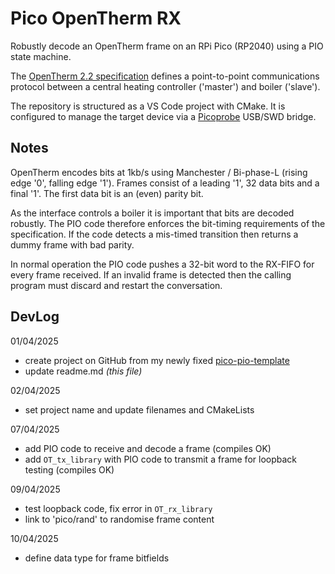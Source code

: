 # Pico OpenTherm RX

Robustly decode an OpenTherm frame on an RPi Pico (RP2040) using a PIO state machine.

The [OpenTherm 2.2 specification](OT-Protocol-Specification-v2-2.pdf) defines a point-to-point communications protocol between a central heating controller ('master') and boiler ('slave').

The repository is structured as a VS Code project with CMake. It is configured to
manage the target device via a [Picoprobe](https://github.com/raspberrypi/picoprobe) USB/SWD bridge.

## Notes

OpenTherm encodes bits at 1kb/s using Manchester / Bi-phase-L (rising edge '0', falling edge '1'). Frames consist of a leading '1', 32 data bits and a final '1'. The first data bit is an (even) parity bit.

As the interface controls a boiler it is important that bits are decoded robustly. The PIO code therefore enforces the bit-timing requirements of the specification. If the code detects a mis-timed transition then returns a dummy frame with bad parity.

In normal operation the PIO code pushes a 32-bit word to the RX-FIFO for every frame received. If an invalid frame is detected then the calling program must discard and restart the conversation.

## DevLog

01/04/2025
- create project on GitHub from my newly fixed [pico-pio-template](https://github.com/mjcross/pico-pio-template)
- update readme.md *(this file)*

02/04/2025
- set project name and update filenames and CMakeLists

07/04/2025
- add PIO code to receive and decode a frame (compiles OK)
- add `OT_tx_library` with PIO code to transmit a frame for loopback testing (compiles OK)

09/04/2025
- test loopback code, fix error in `OT_rx_library`
- link to 'pico/rand' to randomise frame content

10/04/2025
- define data type for frame bitfields